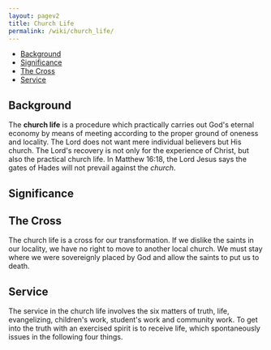 ```yaml
---
layout: pagev2
title: Church Life
permalink: /wiki/church_life/
---
```

- [Background](#background)
- [Significance](#significance)
- [The Cross](#the-cross)
- [Service](#service)

## Background

The **church life** is a procedure which practically carries out God's eternal economy by means of meeting according to the proper ground of oneness and locality. The Lord does not want mere individual believers but His church. The Lord's recovery is not only for the experience of Christ, but also the practical church life. In Matthew 16:18, the Lord Jesus says the gates of Hades will not prevail against the *church*.

## Significance

## The Cross

The church life is a cross for our transformation. If we dislike the saints in our locality, we have no right to move to another local church. We must stay where we were sovereignly placed by God and allow the saints to put us to death.

## Service

The service in the church life involves the six matters of truth, life, evangelizing, children's work, student's work and community work. To get into the truth with an exercised spirit is to receive life, which spontaneously issues in the following four things. 